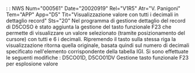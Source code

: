  :  : NWS Num="000561" Date="20020919" Rel="V1R5" Atr="V. Panigoni" Tem="APP" App="D5" Tit="Visualizzazione valore con tutti i decimali in dettaglio record" Sts="20"
Nel programma di gestione dettaglio del record di D5COSO è stato aggiunta la gestione del tasto funzionale F23 che permette di visualizzare un valore selezionato (tramite posizionamento del cursore) con tutti e 6 i decimali.
Ripremendo il tasto sulla stessa riga la visualizzazione ritorna quella originale, basata quindi sul
numero di decimali specificato nell'elemento corrispondente della tabella IGI.
Si sono effettuate le seguenti modifiche : 
D5CO01D, D5CO01DV
Gestione tasto funzionale F23 per esplosione valore
